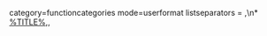 <DPL> category=functioncategories mode=userformat listseparators =
,\\n\* [%TITLE%](%PAGE% "wikilink"),, </DPL>
